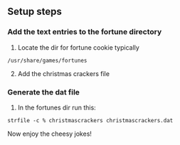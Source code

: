 ## Setup steps
### Add the text entries to the fortune directory
1. Locate the dir for fortune cookie typically 

`/usr/share/games/fortunes`

2. Add the christmas crackers file

### Generate the dat file
1. In the fortunes dir run this:

`strfile -c % christmascrackers christmascrackers.dat`

Now enjoy the cheesy jokes!
